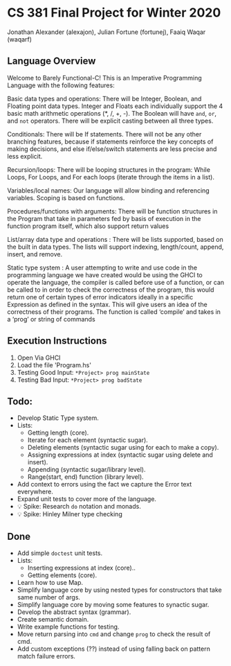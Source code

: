 # CS 381 Final Project for Winter 2020
Jonathan Alexander (alexajon), Julian Fortune (fortunej), Faaiq Waqar (waqarf)

## Language Overview
Welcome to Barely Functional-C! This is an Imperative Programming Language with the following features:

Basic data types and operations: There will be Integer, Boolean, and Floating point data types. Integer and Floats each individually support the 4 basic math arithmetic operations (*, /, +, -). The Boolean will have `and`, `or`, and `not` operators. There will be explicit casting between all three types.

Conditionals: There will be If statements. There will not be any other branching features, because if statements reinforce the key concepts of making decisions, and else if/else/switch statements are less precise and less explicit.

Recursion/loops: There will be looping structures in the program: While Loops, For Loops, and For each loops (iterate through the items in a list).

Variables/local names: Our language will allow binding and referencing variables. Scoping is based on functions.

Procedures/functions with arguments: There will be function structures in the Program that take in parameters fed by basis of execution in the function program itself, which also support return values

List/array data type and operations : There will be lists supported, based on the built in data types. The lists will support indexing, length/count, append, insert, and remove.

Static type system : A user attempting to write and use code in the programming language we have created would be using the GHCI to operate the language, the compiler is called before use of a function, or can be called to in order to check the correctness of the program, this would return one of certain types of error indicators ideally in a specific Expression as defined in the syntax. This will give users an idea of the correctness of their programs. The function is called ‘compile’ and takes in a ‘prog’ or string of commands

## Execution Instructions
1. Open Via GHCI
2. Load the file 'Program.hs'
3. Testing Good Input: `*Project> prog mainState`
4. Testing Bad Input: `*Project> prog badState`

## Todo:
- Develop Static Type system.
- Lists:
    - Getting length (core).
    - Iterate for each element (syntactic sugar).
    - Deleting elements (syntactic sugar using for each to make a copy).
    - Assigning expressions at index (syntactic sugar using delete and insert).
    - Appending (syntactic sugar/library level).
    - Range(start, end) function (library level).
- Add context to errors using the fact we capture the Error text everywhere.
- Expand unit tests to cover more of the language.
- 💡 Spike: Research `do` notation and monads.
- 💡 Spike: Hinley Milner type checking

## Done
- Add simple `doctest` unit tests.
- Lists:
    - Inserting expressions at index (core)..
    - Getting elements (core).
- Learn how to use Map.
- Simplify language core by using nested types for constructors that take same number of args.
- Simplify language core by moving some features to synactic sugar.
- Develop the abstract syntax (grammar).
- Create semantic domain.
- Write example functions for testing.
- Move return parsing into `cmd` and change `prog` to check the result of cmd.
- Add custom exceptions (??) instead of using falling back on pattern match failure errors.